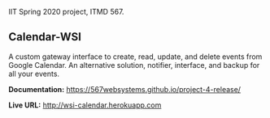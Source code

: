 IIT Spring 2020 project, ITMD 567.

## Calendar-WSI

A custom gateway interface to create, read, update, and delete events from Google Calendar. An alternative solution, notifier, interface, and backup for all your events.

**Documentation:** https://567websystems.github.io/project-4-release/

**Live URL:**
http://wsi-calendar.herokuapp.com

